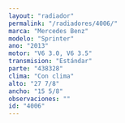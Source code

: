 ```yaml
---
layout: "radiador"
permalink: "/radiadores/4006/"
marca: "Mercedes Benz"
modelo: "Sprinter"
ano: "2013"
motor: "V6 3.0, V6 3.5"
transmision: "Estándar"
parte: "438328"
clima: "Con clima"
alto: "27 7/8"
ancho: "15 5/8"
observaciones: ""
id: "4006"
---
```


